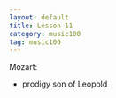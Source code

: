 ```yaml
---
layout: default
title: Lesson 11
category: music100
tag: music100
---
```


Mozart:
- prodigy son of Leopold
